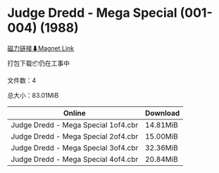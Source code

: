 # Judge Dredd - Mega Special (001-004) (1988)

[磁力链接⬇Magnet Link](magnet:?xt=urn:btih:7532955383dcb146c1bb3f5a268942a00c41afbc&dn=Judge%20Dredd%20-%20Mega%20Special%20%28001-004%29%20%281988%29)

打包下载📦仍在工事中

文件数：4

总大小：83.01MiB

Online | Download
--- | ---
Judge Dredd - Mega Special 1of4.cbr | 14.81MiB
Judge Dredd - Mega Special 2of4.cbr | 15.00MiB
Judge Dredd - Mega Special 3of4.cbr | 32.36MiB
Judge Dredd - Mega Special 4of4.cbr | 20.84MiB